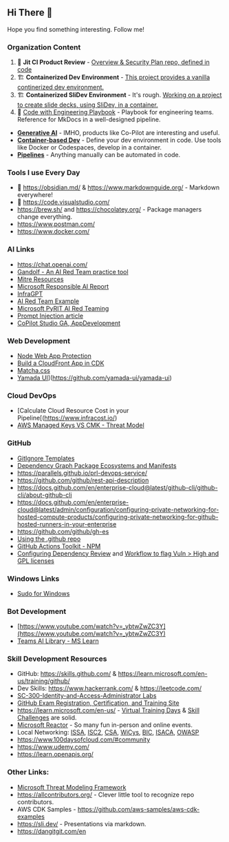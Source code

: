 ## Hi There 👋

Hope you find something interesting. Follow me! 

### Organization Content
1. 💙 **Jit CI Product Review** - [Overview & Security Plan repo, defined in code](https://github.com/ppottorff/jitrepo)
2. 🏗️ **Containerized Dev Environment** - [This project provides a vanilla continerized dev environment.](https://github.com/ppottorff/Containerized-Dev-Environment/)
3. 🏗️ **Containerized SliDev Environment** - It's rough. [Working on a project to create slide decks, using SliDev, in a container.](https://github.com/ppottorff/Containerized-SliDev-Environment)
4. :notebook: [Code with Engineering Playbook](https://github.com/microsoft/code-with-engineering-playbook) - Playbook for engineering teams. Reference for MkDocs in a well-designed pipeline.

- **[Generative AI](https://github.com/features/copilot)** - IMHO, products like Co-Pilot are interesting and useful. 
- **[Container-based Dev](https://github.com/features/codespaces)** - Define your dev environment in code. Use tools like Docker or Codespaces, develop in a container.
- **[Pipelines](https://docs.github.com/en/actions)** - Anything manually can be automated in code. 

### Tools I use Every Day

- 💙 https://obsidian.md/ & https://www.markdownguide.org/ - Markdown everywhere! 
- 💙 https://code.visualstudio.com/
- https://brew.sh/ and https://chocolatey.org/ - Package managers change everything.
- https://www.postman.com/
- https://www.docker.com/ 

### AI Links
- https://chat.openai.com/
- [Gandolf - An AI Red Team practice tool](https://gandalf.lakera.ai/)
- [Mitre Resources](https://atlas.mitre.org/matrices/ATLAS)
- [Microsoft Responsible AI Report](https://gandalf.lakera.ai/)
- [InfraGPT](https://devpost.com/software/infragpt)
- [AI Red Team Example](https://www.theregister.com/2024/05/13/ai_xforce_red_penetration/?utm_source=tldrinfosec)
- [Microsoft PyRIT AI Red Teaming](https://www.microsoft.com/en-us/security/blog/2024/02/22/announcing-microsofts-open-automation-framework-to-red-team-generative-ai-systems/)
- [Prompt Injection article](https://blog.seclify.com/prompt-injection-cheat-sheet/)
- [CoPilot Studio GA, AppDevelopment](https://youtu.be/FwJ1Zz_DntY?t=4615)
  
### Web Development
- [Node Web App Protection](https://github.com/arcjet/arcjet-js)
- [Build a CloudFront App in CDK](https://petermcaree.com/posts/how-to-build-spa-deployment-using-aws-cdk/?utm_source=tldrdevops)
- [Matcha.css](https://dev.to/lowlighter/make-naked-websites-look-great-with-matchacss-4ng7)
- [Yamada UI]([)](https://github.com/yamada-ui/yamada-ui)

### Cloud DevOps
- [Calculate Cloud Resource Cost in your Pipeline[(https://www.infracost.io/)
- [AWS Managed Keys VS CMK - Threat Model](https://airwalkreply.com/aws-kms-threat-model)

### GitHub
- [GitIgnore Templates](https://github.com/github/gitignore)
- [Dependency Graph Package Ecosystems and Manifests](https://docs.github.com/en/code-security/supply-chain-security/understanding-your-software-supply-chain/about-the-dependency-graph)
- https://parallels.github.io/prl-devops-service/
- https://github.com/github/rest-api-description
- https://docs.github.com/en/enterprise-cloud@latest/github-cli/github-cli/about-github-cli
- https://docs.github.com/en/enterprise-cloud@latest/admin/configuration/configuring-private-networking-for-hosted-compute-products/configuring-private-networking-for-github-hosted-runners-in-your-enterprise
- https://github.com/github/gh-es
- [Using the .github repo](https://www.freecodecamp.org/news/how-to-use-the-dot-github-repository/)
- [GitHub Actions Toolkit - NPM](https://github.com/actions/toolkit)
- [Configuring Dependency Review](https://docs.github.com/en/enterprise-cloud@latest/code-security/supply-chain-security/understanding-your-software-supply-chain/configuring-dependency-review#configuring-the-dependency-review-github-action) and [Workflow to flag Vuln > High and GPL licenses](https://github.com/ppottorff/Containerized-Dev-Environment/blob/main/.github/workflows/dependency-review.yml)


### Windows Links
- [Sudo for Windows](https://github.com/microsoft/sudo?utm_source=tldrinfosec)

### Bot Development
- [https://www.youtube.com/watch?v=_ybtwZwZC3Y](https://www.youtube.com/watch?v=_ybtwZwZC3Y)
- [Teams AI Library - MS Learn](https://learn.microsoft.com/en-us/microsoftteams/platform/bots/how-to/teams%20conversational%20ai/teams-conversation-ai-overview)

### Skill Development Resources
- GitHub: https://skills.github.com/ & https://learn.microsoft.com/en-us/training/github/
- Dev Skills: https://www.hackerrank.com/ & https://leetcode.com/
- [SC-300-Identity-and-Access-Administrator Labs](https://github.com/MicrosoftLearning/SC-300-Identity-and-Access-Administrator/tree/master/Instructions/Labs)
- [GitHub Exam Registration, Certification, and Training Site](https://examregistration.github.com/overview)
- https://learn.microsoft.com/en-us/ - [Virtual Training Days](https://events.microsoft.com/en-us/mvtd?startTime=08:00&endTime=17:00) & [Skill Challenges](https://www.microsoft.com/en-US/cloudskillschallenge/ai/registration/2023) are solid.
- [Microsoft Reactor](https://developer.microsoft.com/en-us/reactor/) - So many fun in-person and online events.
- Local Networking: [ISSA](https://www.members.issa.org/page/chapters#), [ISC2](https://www.isc2.org/Chapters/Chapter-Directory), [CSA](https://cloudsecurityalliance.org/chapters/), [WiCys](https://www.wicys.org/), [BIC](https://www.blacksincyberconf.com/), [ISACA](https://www.isaca.org/membership/local-chapters), [OWASP](https://owasp.org/chapters/)
- https://www.100daysofcloud.com/#community
- https://www.udemy.com/
- https://learn.openapis.org/

### Other Links: 
- [Microsoft Threat Modeling Framework](https://github.com/simorjay/PeerThreatModel)
- https://allcontributors.org/ - Clever little tool to recognize repo contributors.
- AWS CDK Samples - https://github.com/aws-samples/aws-cdk-examples
- https://sli.dev/ - Presentations via markdown.
- https://dangitgit.com/en
